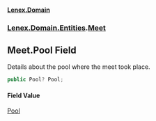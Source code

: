 #### [Lenex.Domain](index.md 'index')
### [Lenex.Domain.Entities](Lenex.Domain.Entities.md 'Lenex.Domain.Entities').[Meet](Lenex.Domain.Entities.Meet.md 'Lenex.Domain.Entities.Meet')

## Meet.Pool Field

Details about the pool where the meet took place.

```csharp
public Pool? Pool;
```

#### Field Value
[Pool](Lenex.Domain.Entities.Pool.md 'Lenex.Domain.Entities.Pool')